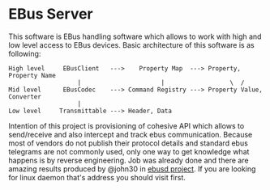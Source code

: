 # EBus Server
This software is EBus handling software which allows to work with high and low level access to EBus devices. Basic 
architecture of this software is as following:

```
High level     EBusClient   --->    Property Map  ---> Property, Property Name
                   |                      |                  \  /
Mid level      EBusCodec    ---> Command Registry ---> Property Value, Converter
                   |
Low level     Transmittable ---> Header, Data
```

Intention of this project is provisioning of cohesive API which allows to send/receive and also intercept and track ebus
communication. Because most of vendors do not publish their protocol details and standard ebus telegrams are not commonly
used, only one way to get knowledge what happens is by reverse engineering. Job was already done and there are amazing
results produced by @john30 in [ebusd project](https://github.com/john30/ebusd/). If you are looking for linux daemon that's
address you should visit first.